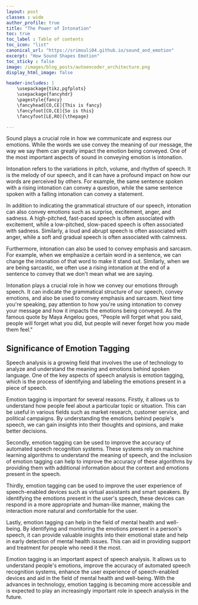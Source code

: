 ```yaml
---
layout: post
classes : wide
author_profile: true
title: "The Power of Intonation"
toc: true
toc_label : Table of contents
toc_icon: "list"
canonical_url: "https://srimouli04.github.io/sound_and_emotion"
excerpt: "How Sound Shapes Emotion"
toc_sticky : false
image: /images/blog_posts/autoencoder_architecture.png
display_html_image: false

header-includes: |
    \usepackage{tikz,pgfplots}
    \usepackage{fancyhdr}
    \pagestyle{fancy}
    \fancyhead[CO,CE]{This is fancy}
    \fancyfoot[CO,CE]{So is this}
    \fancyfoot[LE,RO]{\thepage}

---
```


Sound plays a crucial role in how we communicate and express our emotions. While the words we use convey the meaning of our message, the way we say them can greatly impact the emotion being conveyed. One of the most important aspects of sound in conveying emotion is intonation.

Intonation refers to the variations in pitch, volume, and rhythm of speech. It is the melody of our speech, and it can have a profound impact on how our words are perceived by others. For example, the same sentence spoken with a rising intonation can convey a question, while the same sentence spoken with a falling intonation can convey a statement.

In addition to indicating the grammatical structure of our speech, intonation can also convey emotions such as surprise, excitement, anger, and sadness. A high-pitched, fast-paced speech is often associated with excitement, while a low-pitched, slow-paced speech is often associated with sadness. Similarly, a loud and abrupt speech is often associated with anger, while a soft and gradual speech is often associated with calmness.

Furthermore, intonation can also be used to convey emphasis and sarcasm. For example, when we emphasize a certain word in a sentence, we can change the intonation of that word to make it stand out. Similarly, when we are being sarcastic, we often use a rising intonation at the end of a sentence to convey that we don't mean what we are saying.

Intonation plays a crucial role in how we convey our emotions through speech. It can indicate the grammatical structure of our speech, convey emotions, and also be used to convey emphasis and sarcasm. Next time you're speaking, pay attention to how you're using intonation to convey your message and how it impacts the emotions being conveyed. As the famous quote by Maya Angelou goes, "People will forget what you said, people will forget what you did, but people will never forget how you made them feel."


## Significance of Emotion Tagging 

Speech analysis is a growing field that involves the use of technology to analyze and understand the meaning and emotions behind spoken language. One of the key aspects of speech analysis is emotion tagging, which is the process of identifying and labeling the emotions present in a piece of speech.

Emotion tagging is important for several reasons. Firstly, it allows us to understand how people feel about a particular topic or situation. This can be useful in various fields such as market research, customer service, and political campaigns. By understanding the emotions behind people's speech, we can gain insights into their thoughts and opinions, and make better decisions.

Secondly, emotion tagging can be used to improve the accuracy of automated speech recognition systems. These systems rely on machine learning algorithms to understand the meaning of speech, and the inclusion of emotion tagging can help to improve the accuracy of these algorithms by providing them with additional information about the context and emotions present in the speech.

Thirdly, emotion tagging can be used to improve the user experience of speech-enabled devices such as virtual assistants and smart speakers. By identifying the emotions present in the user's speech, these devices can respond in a more appropriate and human-like manner, making the interaction more natural and comfortable for the user.

Lastly, emotion tagging can help in the field of mental health and well-being. By identifying and monitoring the emotions present in a person's speech, it can provide valuable insights into their emotional state and help in early detection of mental health issues. This can aid in providing support and treatment for people who need it the most.

Emotion tagging is an important aspect of speech analysis. It allows us to understand people's emotions, improve the accuracy of automated speech recognition systems, enhance the user experience of speech-enabled devices and aid in the field of mental health and well-being. With the advances in technology, emotion tagging is becoming more accessible and is expected to play an increasingly important role in speech analysis in the future.
